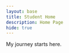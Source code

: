 ```yaml
---
layout: base
title: Student Home 
description: Home Page
hide: true
---
```


My journey starts here.




